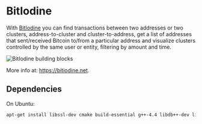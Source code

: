 BitIodine
=========

With [BitIodine](https://bitiodine.net) you can find transactions between two addresses or two clusters, address-to-cluster and cluster-to-address, get a list of addresses that sent/received Bitcoin to/from a particular address and visualize clusters controlled by the same user or entity, filtering by amount and time.

![BitIodine building blocks](https://miki.it/images/bitiodine_design.png)

More info at: https://bitiodine.net.

Dependencies
-------------

On Ubuntu:

```bash
apt-get install libssl-dev cmake build-essential g++-4.4 libdb++-dev libboost-all-dev libsparsehash-dev git-core perl sqlite3 python3-numpy python3-simplejson python3-networkx libhiredis-dev libsqlite3-dev
```
